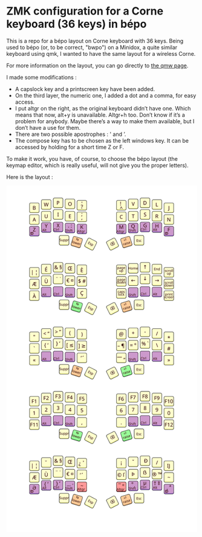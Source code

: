 # ZMK configuration for a Corne keyboard (36 keys) in bépo

This is a repo for a bépo layout on Corne keyboard with 36 keys. Being used to bépo (or, to be correct, "bwpo") on a Minidox, a quite similar keyboard using qmk, I wanted to have the same layout for a wireless Corne. 

For more information on the layout, you can go directly to [the qmw page](https://github.com/qmk/qmk_firmware/tree/user-keymaps-still-present/keyboards/maple_computing/minidox/keymaps/bepo).

I made some modifications :
- A capslock key and a printscreen key have been added.
- On the third layer, the numeric one, I added a dot and a comma, for easy access.
- I put altgr on the right, as the original keyboard didn’t have one. Which means that now, alt+y is unavailable. Altgr+h too. Don’t know if it’s a problem for anybody. Maybe there’s a way to make them available, but I don’t have a use for them.
- There are two possible apostrophes : ' and ’.
- The compose key has to be chosen as the left windows key. It can be accessed by holding for a short time Z or F.

To make it work, you have, of course, to choose the bépo layout (the keymap editor, which is really useful, will not give you the proper letters).

Here is the layout :

![bepo layout](https://github.com/SultanRahi/zmk-config-corne-bepo/blob/master/bepokeymap.svg?raw=true)
